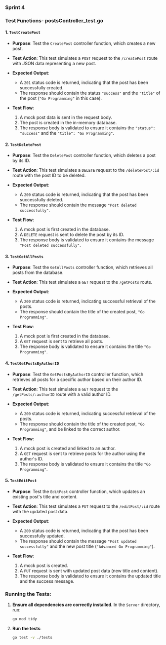 ### **Sprint 4**

### **Test Functions- postsController_test.go**

#### **1. `TestCreatePost`**

- **Purpose**: Test the `CreatePost` controller function, which creates a new post.
- **Test Action**: This test simulates a `POST` request to the `/createPost` route with JSON data representing a new post.
- **Expected Output**: 
  - A `201` status code is returned, indicating that the post has been successfully created.
  - The response should contain the status `"success"` and the `"title"` of the post (`"Go Programming"` in this case).
  
- **Test Flow**:
  1. A mock post data is sent in the request body.
  2. The post is created in the in-memory database.
  3. The response body is validated to ensure it contains the `"status": "success"` and the `"title": "Go Programming"`.


#### **2. `TestDeletePost`**

- **Purpose**: Test the `DeletePost` controller function, which deletes a post by its ID.
- **Test Action**: This test simulates a `DELETE` request to the `/deletePost/:id` route with the post ID to be deleted.
- **Expected Output**: 
  - A `200` status code is returned, indicating that the post has been successfully deleted.
  - The response should contain the message `"Post deleted successfully"`.

- **Test Flow**:
  1. A mock post is first created in the database.
  2. A `DELETE` request is sent to delete the post by its ID.
  3. The response body is validated to ensure it contains the message `"Post deleted successfully"`.


#### **3. `TestGetAllPosts`**

- **Purpose**: Test the `GetAllPosts` controller function, which retrieves all posts from the database.
- **Test Action**: This test simulates a `GET` request to the `/getPosts` route.
- **Expected Output**: 
  - A `200` status code is returned, indicating successful retrieval of the posts.
  - The response should contain the title of the created post, `"Go Programming"`.

- **Test Flow**:
  1. A mock post is first created in the database.
  2. A `GET` request is sent to retrieve all posts.
  3. The response body is validated to ensure it contains the title `"Go Programming"`.


#### **4. `TestGetPostsByAuthorID`**

- **Purpose**: Test the `GetPostsByAuthorID` controller function, which retrieves all posts for a specific author based on their author ID.
- **Test Action**: This test simulates a `GET` request to the `/getPosts/:authorID` route with a valid author ID.
- **Expected Output**: 
  - A `200` status code is returned, indicating successful retrieval of the posts.
  - The response should contain the title of the created post, `"Go Programming"`, and be linked to the correct author.

- **Test Flow**:
  1. A mock post is created and linked to an author.
  2. A `GET` request is sent to retrieve posts for the author using the author's ID.
  3. The response body is validated to ensure it contains the title `"Go Programming"`.


#### **5. `TestEditPost`**

- **Purpose**: Test the `EditPost` controller function, which updates an existing post's title and content.
- **Test Action**: This test simulates a `PUT` request to the `/editPost/:id` route with the updated post data.
- **Expected Output**: 
  - A `200` status code is returned, indicating that the post has been successfully updated.
  - The response should contain the message `"Post updated successfully"` and the new post title (`"Advanced Go Programming"`).
  
- **Test Flow**:
  1. A mock post is created.
  2. A `PUT` request is sent with updated post data (new title and content).
  3. The response body is validated to ensure it contains the updated title and the success message.

### **Running the Tests:**

1. **Ensure all dependencies are correctly installed**. In the `Server` directory, run:
   ```bash
   go mod tidy
   ```

2. **Run the tests**:
   ```bash
   go test -v ./tests
   ```